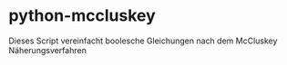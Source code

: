 # python-mccluskey
Dieses Script vereinfacht boolesche Gleichungen nach dem McCluskey Näherungsverfahren
